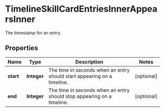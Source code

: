 

# TimelineSkillCardEntriesInnerAppearsInner

The timestamp for an entry.

## Properties

| Name | Type | Description | Notes |
|------------ | ------------- | ------------- | -------------|
|**start** | **Integer** | The time in seconds when an entry should start appearing on a timeline. |  [optional] |
|**end** | **Integer** | The time in seconds when an entry should stop appearing on a timeline. |  [optional] |



